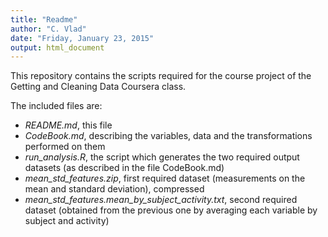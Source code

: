 ```yaml
---
title: "Readme"
author: "C. Vlad"
date: "Friday, January 23, 2015"
output: html_document
---
```


This repository contains the scripts required for the course project of the Getting and Cleaning Data Coursera class.

The included files are:

- *README.md*, this file
- *CodeBook.md*, describing the variables, data and the transformations performed on them
- *run_analysis.R*, the script which generates the two required output datasets (as described in the file CodeBook.md)
- *mean_std_features.zip*, first required dataset (measurements on the mean and standard deviation), compressed
- *mean_std_features.mean_by_subject_activity.txt*, second required dataset (obtained from the previous one by averaging each variable by subject and activity)

